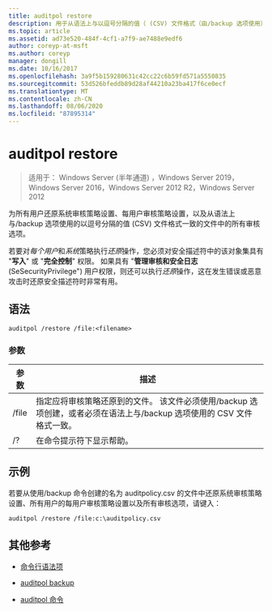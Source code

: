 ```yaml
---
title: auditpol restore
description: 用于从语法上与以逗号分隔的值（ (CSV) 文件格式（由/backup 选项使用）进行语法一致的一个文件中，用于还原系统审核策略设置、为所有用户还原系统审核策略设置、每用户审核策略设置和所有审核选项的参考文章。
ms.topic: article
ms.assetid: ad73e520-484f-4cf1-a7f9-ae7488e9edf6
author: coreyp-at-msft
ms.author: coreyp
manager: dongill
ms.date: 10/16/2017
ms.openlocfilehash: 3a9f5b159280631c42cc22c6b59fd571a5550835
ms.sourcegitcommit: 53d526bfeddb89d28af44210a23ba417f6ce0ecf
ms.translationtype: MT
ms.contentlocale: zh-CN
ms.lasthandoff: 08/06/2020
ms.locfileid: "87895314"
---
```

# <a name="auditpol-restore"></a>auditpol restore

> 适用于： Windows Server (半年通道) ，Windows Server 2019，Windows Server 2016，Windows Server 2012 R2，Windows Server 2012

为所有用户还原系统审核策略设置、每用户审核策略设置，以及从语法上与/backup 选项使用的以逗号分隔的值 (CSV) 文件格式一致的文件中的所有审核选项。

若要对*每个用户*和*系统*策略执行*还原*操作，您必须对安全描述符中的该对象集具有 "**写入**" 或 "**完全控制**" 权限。 如果具有 "**管理审核和安全日志** (SeSecurityPrivilege") 用户权限，则还可以执行*还原*操作，这在发生错误或恶意攻击时还原安全描述符时非常有用。

## <a name="syntax"></a>语法

```
auditpol /restore /file:<filename>
```

### <a name="parameters"></a>参数

| 参数 | 描述 |
| ------- | -------- |
| /file | 指定应将审核策略还原到的文件。 该文件必须使用/backup 选项创建，或者必须在语法上与/backup 选项使用的 CSV 文件格式一致。 |
| /? |在命令提示符下显示帮助。 |

## <a name="examples"></a>示例

若要从使用/backup 命令创建的名为 auditpolicy.csv 的文件中还原系统审核策略设置、所有用户的每用户审核策略设置以及所有审核选项，请键入：

```
auditpol /restore /file:c:\auditpolicy.csv
```

## <a name="additional-references"></a>其他参考

- [命令行语法项](command-line-syntax-key.md)

- [auditpol backup](auditpol-backup.md)

- [auditpol 命令](auditpol.md)
